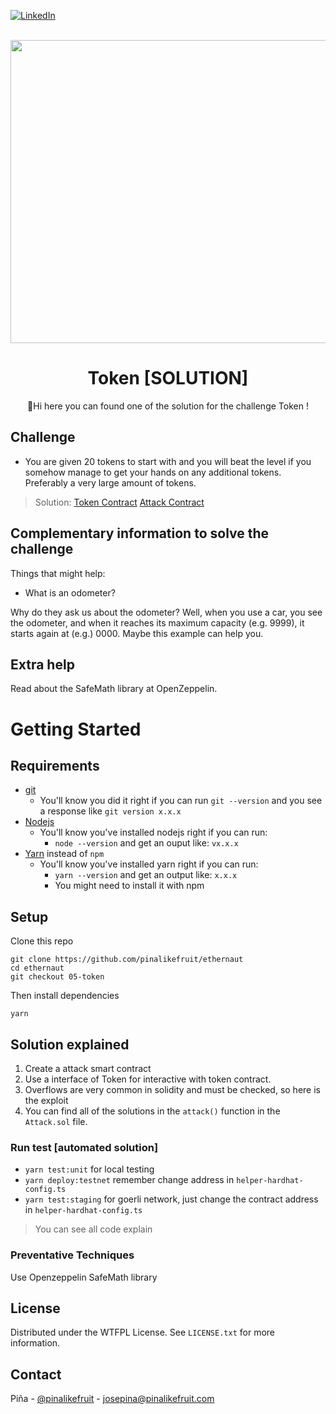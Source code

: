 <a name="readme-top"></a>

[![LinkedIn][linkedin-shield]][linkedin-url]


<br />
<div align="center">
  <a href="https://ethernaut.openzeppelin.com/">
    <img src="https://ethernaut.openzeppelin.com/imgs/BigLevel5.svg" alt="" width="800" height="485">
  </a>

  <h1 align="center">Token [SOLUTION]</h3>

  <p align="center">
    🍍Hi  here you can found one of the solution for the challenge Token !
  </p>
</div>

## Challenge
* You are given 20 tokens to start with and you will beat the level if you somehow manage to get your hands on any additional tokens. Preferably a very large amount of tokens.
> Solution: 
  [Token Contract](https://goerli.etherscan.io/address/0xac314f384538e00ab2aa590bb80ef4d55c385dae#internaltx)
  [Attack Contract](https://goerli.etherscan.io/address/0x46565Cb842d375D05218E40Bcf71805A8e120b5d#code)

## Complementary information to solve the challenge
  Things that might help:

* What is an odometer?

Why do they ask us about the odometer? Well, when you use a car, you see the odometer, and when it reaches its maximum capacity (e.g. 9999), it starts again at (e.g.) 0000. Maybe this example can help you.


## Extra help
Read about the SafeMath library at OpenZeppelin.

# Getting Started

## Requirements

- [git](https://git-scm.com/book/en/v2/Getting-Started-Installing-Git)
  - You'll know you did it right if you can run `git --version` and you see a response like `git version x.x.x`
- [Nodejs](https://nodejs.org/en/)
  - You'll know you've installed nodejs right if you can run:
    - `node --version` and get an ouput like: `vx.x.x`
- [Yarn](https://classic.yarnpkg.com/lang/en/docs/install/) instead of `npm`
  - You'll know you've installed yarn right if you can run:
    - `yarn --version` and get an output like: `x.x.x`
    - You might need to install it with npm

## Setup

Clone this repo

```
git clone https://github.com/pinalikefruit/ethernaut
cd ethernaut
git checkout 05-token
```

Then install dependencies

```
yarn
```
## Solution explained
1. Create a attack smart contract
2. Use a interface of Token for interactive with token contract.
3. Overflows are very common in solidity and must be checked, so here is the exploit 
4. You can find all of the solutions in the `attack()` function in the `Attack.sol` file. 

### Run test [automated solution]
 - `yarn test:unit` for local testing 
 - `yarn deploy:testnet` remember change address in `helper-hardhat-config.ts`
 - `yarn test:staging` for goerli network, just change the contract address in `helper-hardhat-config.ts`


> You can see all code explain

### Preventative Techniques

Use Openzeppelin SafeMath library

## License

Distributed under the WTFPL License. See `LICENSE.txt` for more information.



## Contact

Piña - [@pinalikefruit](https://twitter.com/pinalikefruit) - josepina@pinalikefruit.com




[linkedin-shield]: https://img.shields.io/badge/-LinkedIn-black.svg?style=for-the-badge&logo=linkedin&colorB=555
[linkedin-url]: https://www.linkedin.com/in/pinalikefruit
